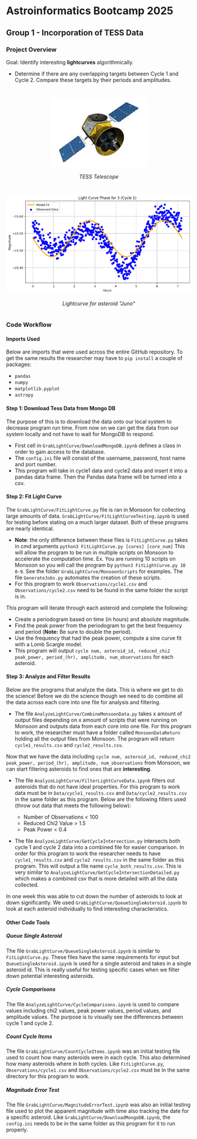 # Astroinformatics Bootcamp 2025
## Group 1 - Incorporation of TESS Data
### Project Overview
Goal: Identify interesting **lightcurves** algorithmically.
- Determine if there are any overlapping targets between Cycle 1 and Cycle 2. Compare these targets by their periods and amplitudes.

#

<p align="center"><img src="Images/tess.jpeg">

<p align="center"><i>TESS Telescope</i></p>

#

<p align="center"><img src="Images/Object3_lightcurve.png">

<p align="center"><i>Lightcurve for asteroid "Juno"</i></p>

#

### Code Workflow

#### Imports Used
Below are imports that were used across the entire GitHub repository. To get the same results the researcher may have to `pip install` a couple of packages: 
- `pandas`
- `numpy`
- `matplotlib.pyplot`
- `astropy`

#### Step 1: Download Tess Data from Mongo DB
The purpose of this is to download the data onto our local system to decrease program run time. From now on we can get the data from our system locally and not have to wait for MongoDB to respond.
- First cell in `GrabLightCurve/DownloadMongoDB.ipynb` defines a class in order to gain access to the database.
- The `config.ini` file will consist of the username, password, host name and port number.
- This program will take in cycle1 data and cycle2 data and insert it into a pandas data frame. Then the Pandas data frame will be turned into a csv.

#### Step 2: Fit Light Curve
The `GrabLightCurve/FitLightCurve.py` file is ran in Monsoon for collecting large amounts of data. `GrabLightCurve/FitLightCurveTesting.ipynb` is used for testing before stating on a much larger dataset. Both of these programs are nearly identical.
- **Note**: the only difference between these files is `FitLightCurve.py` takes in cmd arguments `python3 FitLightCurve.py [cores] [core_num]` This will allow the program to be run in multiple scripts on Monsoon to accelerate the computation time. Ex. You are running 10 scripts on Monsoon so you will call the program by `python3 FitLightCurve.py 10 0-9`. See the folder `GrabLightCurve/MonsoonScripts` for examples. The file `GenerateJobs.py` automates the creation of these scripts.
- For this program to work `Observations/cycle1.csv` and `Observations/cycle2.csv` need to be found in the same folder the script is in.

This program will iterate through each asteroid and complete the following:
- Create a periodogram based on time (in hours) and absolute magnitude.
- Find the peak power from the periodogram to get the best frequency and period (**Note:** Be sure to double the period).
- Use the frequency that had the peak power, compute a sine curve fit with a Lomb Scargle model.
- This program will output `cycle num, asteroid_id, reduced_chi2 peak_power, period_(hr), amplitude, num_observations` for each asteroid.

#### Step 3: Analyze and Filter Results
Below are the programs that analyze the data. This is where we get to do the science! Before we do the science though we need to do combine all the data across each core into one file for analysis and filtering.
- The file `AnalyzeLightCurve/CombineMonsoonData.py` takes x amount of output files depending on x amount of scripts that were running on Monsoon and outputs data from each core into one file. For this program to work, the researcher must have a folder called `MonsoonDataReturn` holding all the output files from Monsoon. The program will return `cycle1_results.csv` and `cycle2_results.csv`.

Now that we have the data including `cycle num, asteroid_id, reduced_chi2 peak_power, period_(hr), amplitude, num_observations` from Monsoon, we can start filtering asteroids to find ones that are **interesting**.
- The file `AnalyzeLightCurve/FilterLightCurveData.ipynb` filters out asteroids that do not have ideal properties. For this program to work data must be in `Data/cycle1_results.csv` and `Data/cycle2_results.csv` in the same folder as this program. Below are the following filters used (throw out data that meets the following below):
    - Number of Observations < 100
    - Reduced Chi2 Value > 1.5
    - Peak Power < 0.4

- The file `AnalyzeLightCurve/GetCycleIntersection.py` intersects both cycle 1 and cycle 2 data into a combined file for easier comparison. In order for this program to work the researcher needs to have `cycle1_results.csv` and `cycle2 results.csv` in the same folder as this program. This will output a file name `cycle_both_results.csv`. This is very similar to `AnalyzeLightCurve/GetCycleIntersectionDetailed.py` which makes a combined csv that is more detailed with all the data collected.

In one week this was able to cut down the number of asteroids to look at down significantly. We used `GrabLightCurve/QueueSingleAsteroid.ipynb` to look at each asteroid individually to find interesting characteristics.
    

#### Other Code Tools

##### Queue Single Asteroid
The file `GrabLightCurve/QueueSingleAsteroid.ipynb` is similar to `FitLightCurve.py`. These files have the same requirements for input but `QueueSingleAsteroid.ipynb` is used for a single asteroid and takes in a single asteroid id. This is really useful for testing specific cases when we filter down potential interesting asteroids.

##### Cycle Comparisons
The file `AnalyzeLightCurve/CycleComparisons.ipynb` is used to compare values including chi2 values, peak power values, period values, and
amplitude values. The purpose is to visually see the differences between cycle 1 and cycle 2.

##### Count Cycle Items
The file `GrabLightCurve/CountCycleItems.ipynb` was an initial testing file used to count how many asteroids were in each cycle. This also determined how many asteroids where in both cycles. Like `FitLightCurve.py`, `Observations/cycle1.csv` and `Observations/cycle2.csv` must be in the same directory for this program to work.

##### Magnitude Error Test
The file `GrabLightCurve/MagnitudeErrorTest.ipynb` was also an initial testing file used to plot the apparent magnitude with time also tracking the date for a specific asteroid. Like `GrabLightCurve/DownloadMongoDB.ipynb`, the `config.ini` needs to be in the same folder as this program for it to run properly.